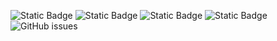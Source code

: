 ![Static Badge](https://img.shields.io/badge/blacklists-60-000000) ![Static Badge](https://img.shields.io/badge/blacklisted-2769206-cc0000) ![Static Badge](https://img.shields.io/badge/whitelisted-2242-00CC00) ![Static Badge](https://img.shields.io/badge/streaming_blacklist-28106-000000) ![GitHub issues](https://img.shields.io/github/issues/fabriziosalmi/blacklists)
